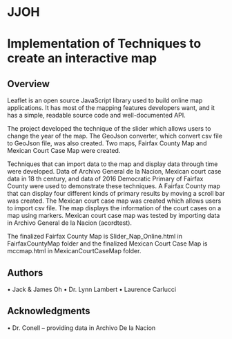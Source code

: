 # JJOH
# Implementation of Techniques to create an interactive map


## Overview

Leaflet is an open source JavaScript library used to build online map applications. It has most of the mapping features developers want, and it has a simple, readable source code and well-documented API. 

The project developed the technique of the slider which allows users to change the year of the map. The GeoJson converter, which convert csv file to GeoJson file, was also created. Two maps, Fairfax County Map and Mexican Court Case Map were created.

Techniques that can import data to the map and display data through time were developed. Data of Archivo General de la Nacion, Mexican court case data in 18 th century, and data of 2016 Democratic Primary of Fairfax County were used to demonstrate these techniques. A Fairfax County map that can display four different kinds of primary results by moving a scroll bar was created. The Mexican court case map was created which allows users to import csv file. The map displays the information of the court cases on a map using markers. Mexican court case map was tested by importing data in Archivo General de la Nacion (acordtest).

The finalized Fairfax County Map is Slider_Nap_Online.html in FairfaxCountyMap folder and the finalized Mexican Court Case Map is mccmap.html in MexicanCourtCaseMap folder. 


## Authors

•	Jack & James Oh
•	Dr. Lynn Lambert
•	Laurence Carlucci


## Acknowledgments

•	Dr. Conell – providing data in Archivo De la Nacion

